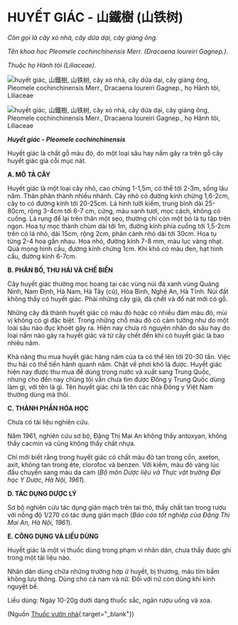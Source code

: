 # HUYẾT GIÁC - 山鐵樹 (山铁树)

*Còn gọi là cây xó nhà, cây dứa dại, cây giáng ông.*

*Tên khoa học Pleomele cochinchinensis Merr. (Dracaena loureiri Gagnep.).*

*Thuộc họ Hành tỏi (Liliaceae).*

![huyết giác, 山鐵樹, 山铁树, cây xó nhà, cây dứa dại, cây giáng ông, Pleomele cochinchinensis Merr., Dracaena loureiri Gagnep., họ Hành tỏi, Liliaceae](/imgs/caythuoc/dtl/huyet-giac.jpg)

![huyết giác, 山鐵樹, 山铁树, cây xó nhà, cây dứa dại, cây giáng ông, Pleomele cochinchinensis Merr., Dracaena loureiri Gagnep., họ Hành tỏi, Liliaceae](/imgs/caythuoc/dtl/huyet-giac-2.jpg)

***Huyết giác - Pleomele cochinchinensis***

Huyết giác là chất gỗ màu đỏ, do một loại sâu hay nấm gây ra trên gỗ cây huyết giác già cỗi mục nát.

**A. MÔ TẢ CÂY**

Huyết giác là một loại cây nhỏ, cao chừng 1-1,5m, có thể tới 2-3m, sống lâu năm. Thân phân thành nhiều nhánh. Cây nhỏ có đường kính chừng 1,6-2cm, cây to có đường kính tới 20-25cm. Lá hình lưỡi kiếm, trung bình dài 25-80cm, rộng 3-4cm tới 6-7 cm, cứng, màu xanh tươi, mọc cách, không có cuống. Lá rụng để lại trên thân một sẹo, thường chỉ còn một bó lá tụ tập trên ngọn. Hoa tự mọc thành chùm dài tới 1m, đường kính phía cuống tới 1,5-2cm trên có lá nhỏ, dài 15cm, rộng 2cm, phân cành nhỏ dài tới 30cm. Hoa tụ từng 2-4 hoa gần nhau. Hoa nhỏ, đường kính 7-8 mm, màu lục vàng nhạt. Quả mọng hình cầu, đường kính chừng 1cm. Khi khô có màu đen, hạt hình cầu, đường kính 6-7cm.

**B. PHÂN BỐ, THU HÁI VÀ CHẾ BIẾN**

Cây huyết giác thường mọc hoang tại các vùng núi đá xanh vùng Quảng Ninh, Nam Định, Hà Nam, Hà Tây (cũ), Hòa Bình, Nghệ An, Hà Tĩnh. Núi đất không thấy có huyết giác. Phải những cây già, đã chết và đổ nát mới có gỗ.

Những cây đã thành huyết giác có màu đỏ hoặc có nhiều đám màu đỏ, mùi vị không có gì đặc biệt. Trong những chỗ màu đỏ có cảm tưởng như do một loài sâu nào đục khoét gây ra. Hiện nay chưa rõ nguyên nhân do sâu hay do loại nấm nào gây ra huyết giác và từ cây chết đến khi có huyết giác là bao nhiêu năm.

Khả năng thu mua huyết giác hàng năm của ta có thể lên tới 20-30 tấn. Việc thu hái có thể tiến hành quanh năm. Chặt về phơi khô là được. Huyết giác hiện nay được thu mua để dùng trong nước và xuất sang Trung Quốc, nhưng cho đến nay chúng tôi vẫn chưa tìm được Đông y Trung Quốc dùng làm gì, với tên là gì. Tên huyết giác chỉ là tên các nhà Đông y Việt Nam thường dùng mà thôi.

**C. THÀNH PHẦN HÓA HỌC**

Chưa có tài liệu nghiên cứu.

Năm 1961, nghiên cứu sơ bộ, Đặng Thị Mai An không thấy antoxyan, không thấy cacmin và cũng không thấy chất nhựa.

Chỉ mới biết rằng trong huyết giác có chất màu đỏ tan trong cồn, axeton, axit, không tan trong ête, clorofoc và benzen. Với kiềm, màu đỏ vàng lúc đầu chuyển sang màu da cam (*Bộ môn Dược liệu và Thực vật trường Đại học Y Dược, Hà Nội, 1961*).

**D. TÁC DỤNG DƯỢC LÝ**

Sơ bộ nghiên cứu tác dụng giãn mạch trên tai thỏ, thấy chất tan trong rượu với nồng độ 1/270 có tác dụng giãn mạch (*Báo cáo tốt nghiệp của Đặng Thị Mai An, Hà Nội, 1961*).

**E. CÔNG DỤNG VÀ LIỀU DÙNG**

Huyết giác là một vị thuốc dùng trong phạm vi nhân dân, chưa thấy được ghi trong một tài liệu nào.

Nhân dân dùng chữa những trường hợp ứ huyết, bị thương, máu tím bầm không lưu thông. Dùng cho cả nam và nữ. Đối với nữ còn dùng khi kinh nguyệt bế.

Liều dùng: Ngày 10-20g dưới dạng thuốc sắc, ngân rượu uống và xoa.


(Nguồn [Thuốc vườn nhà](http://thuocvuonnha.com){:target="_blank"})